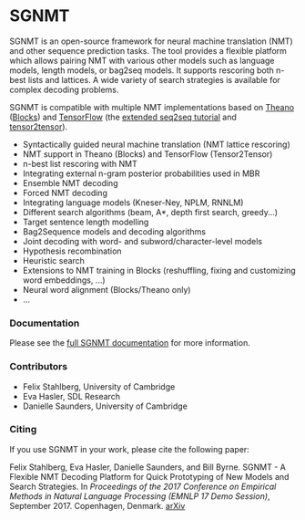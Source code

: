 # SGNMT


SGNMT is an open-source framework for neural machine translation (NMT) and other sequence prediction
tasks. The tool provides a flexible platform which allows pairing NMT with various other models such 
as language models, length models, or bag2seq models. It supports rescoring both n-best lists and lattices.
A wide variety of search strategies is available for complex decoding problems. 

SGNMT is compatible with multiple NMT implementations based on [Theano](http://deeplearning.net/software/theano/)
([Blocks](http://blocks.readthedocs.io/en/latest/)) and [TensorFlow](https://www.tensorflow.org/) (the
[extended seq2seq tutorial](https://github.com/ehasler/tensorflow) and [tensor2tensor](https://github.com/tensorflow/tensor2tensor)).

- Syntactically guided neural machine translation (NMT lattice rescoring)
- NMT support in Theano (Blocks) and TensorFlow (Tensor2Tensor)
- n-best list rescoring with NMT
- Integrating external n-gram posterior probabilities used in MBR
- Ensemble NMT decoding
- Forced NMT decoding
- Integrating language models (Kneser-Ney, NPLM, RNNLM)
- Different search algorithms (beam, A\*, depth first search, greedy...)
- Target sentence length modelling
- Bag2Sequence models and decoding algorithms
- Joint decoding with word- and subword/character-level models
- Hypothesis recombination
- Heuristic search
- Extensions to NMT training in Blocks (reshuffling, fixing and customizing word embeddings, ...)
- Neural word alignment (Blocks/Theano only)
- ...

### Documentation

Please see the [full SGNMT documentation](http://ucam-smt.github.io/sgnmt/html/) for more information.

### Contributors

- Felix Stahlberg, University of Cambridge
- Eva Hasler, SDL Research
- Danielle Saunders, University of Cambridge

### Citing

If you use SGNMT in your work, please cite the following paper:

Felix Stahlberg, Eva Hasler, Danielle Saunders, and Bill Byrne.
SGNMT - A Flexible NMT Decoding Platform for Quick Prototyping of New Models and Search Strategies.
In *Proceedings of the 2017 Conference on Empirical Methods in Natural Language Processing (EMNLP 17 Demo Session)*, September 2017. Copenhagen, Denmark.
[arXiv](https://arxiv.org/abs/1707.06885)
 
